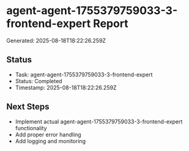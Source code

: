 # agent-agent-1755379759033-3-frontend-expert Report

Generated: 2025-08-18T18:22:26.259Z

## Status
- Task: agent-agent-1755379759033-3-frontend-expert
- Status: Completed
- Timestamp: 2025-08-18T18:22:26.259Z

## Next Steps
- Implement actual agent-agent-1755379759033-3-frontend-expert functionality
- Add proper error handling
- Add logging and monitoring
